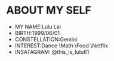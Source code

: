 # ABOUT MY SELF
* MY NAME:Lulu Lai
* BIRTH:1999/06/01
* CONSTELLATION:Gemini
* INTEREST:Dance \Math \Food \Netflix
* INSATAGRAM: @this_is_lulu61
